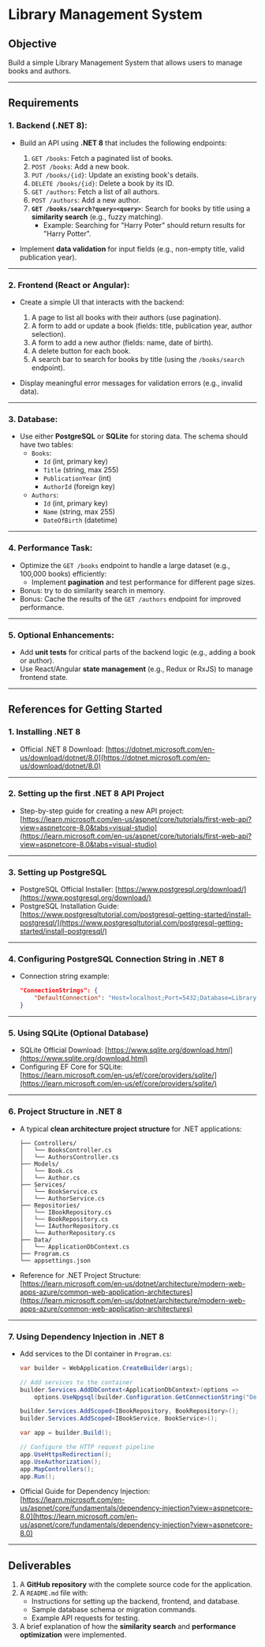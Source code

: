 # Library Management System

## Objective  
Build a simple Library Management System that allows users to manage books and authors.

---

## Requirements

### 1. **Backend (.NET 8)**:
- Build an API using **.NET 8** that includes the following endpoints:
  1. `GET /books`: Fetch a paginated list of books.
  2. `POST /books`: Add a new book.
  3. `PUT /books/{id}`: Update an existing book's details.
  4. `DELETE /books/{id}`: Delete a book by its ID.
  5. `GET /authors`: Fetch a list of all authors.
  6. `POST /authors`: Add a new author.
  7. **`GET /books/search?query=<query>`**: Search for books by title using a **similarity search** (e.g., fuzzy matching).
     - Example: Searching for "Harry Poter" should return results for "Harry Potter".

- Implement **data validation** for input fields (e.g., non-empty title, valid publication year).

---

### 2. **Frontend (React or Angular)**:
- Create a simple UI that interacts with the backend:
  1. A page to list all books with their authors (use pagination).
  2. A form to add or update a book (fields: title, publication year, author selection).
  3. A form to add a new author (fields: name, date of birth).
  4. A delete button for each book.
  5. A search bar to search for books by title (using the `/books/search` endpoint).
  
- Display meaningful error messages for validation errors (e.g., invalid data).

---

### 3. **Database**:
- Use either **PostgreSQL** or **SQLite** for storing data. The schema should have two tables:
  - `Books`:
    - `Id` (int, primary key)
    - `Title` (string, max 255)
    - `PublicationYear` (int)
    - `AuthorId` (foreign key)
  - `Authors`:
    - `Id` (int, primary key)
    - `Name` (string, max 255)
    - `DateOfBirth` (datetime)

---

### 4. **Performance Task**:
- Optimize the `GET /books` endpoint to handle a large dataset (e.g., 100,000 books) efficiently:
  - Implement **pagination** and test performance for different page sizes.
- Bonus: try to do similarity search in memory.
- Bonus: Cache the results of the `GET /authors` endpoint for improved performance.

---

### 5. **Optional Enhancements**:
- Add **unit tests** for critical parts of the backend logic (e.g., adding a book or author).
- Use React/Angular **state management** (e.g., Redux or RxJS) to manage frontend state.

---

## References for Getting Started

### 1. Installing .NET 8
- Official .NET 8 Download: [https://dotnet.microsoft.com/en-us/download/dotnet/8.0](https://dotnet.microsoft.com/en-us/download/dotnet/8.0)

---

### 2. Setting up the first .NET 8 API Project
- Step-by-step guide for creating a new API project:  
  [https://learn.microsoft.com/en-us/aspnet/core/tutorials/first-web-api?view=aspnetcore-8.0&tabs=visual-studio](https://learn.microsoft.com/en-us/aspnet/core/tutorials/first-web-api?view=aspnetcore-8.0&tabs=visual-studio)

---

### 3. Setting up PostgreSQL
- PostgreSQL Official Installer: [https://www.postgresql.org/download/](https://www.postgresql.org/download/)
- PostgreSQL Installation Guide:  
  [https://www.postgresqltutorial.com/postgresql-getting-started/install-postgresql/](https://www.postgresqltutorial.com/postgresql-getting-started/install-postgresql/)

---

### 4. Configuring PostgreSQL Connection String in .NET 8
- Connection string example:
  ```json
  "ConnectionStrings": {
      "DefaultConnection": "Host=localhost;Port=5432;Database=LibraryDB;Username=your_username;Password=your_password"
  }
  ```
---

### 5. Using SQLite (Optional Database)
- SQLite Official Download: [https://www.sqlite.org/download.html](https://www.sqlite.org/download.html)
- Configuring EF Core for SQLite:  
  [https://learn.microsoft.com/en-us/ef/core/providers/sqlite/](https://learn.microsoft.com/en-us/ef/core/providers/sqlite/)

---

### 6. Project Structure in .NET 8
- A typical **clean architecture project structure** for .NET applications:
  ```
  ├── Controllers/
  │   └── BooksController.cs
  │   └── AuthorsController.cs
  ├── Models/
  │   └── Book.cs
  │   └── Author.cs
  ├── Services/
  │   └── BookService.cs
  │   └── AuthorService.cs
  ├── Repositories/
  │   └── IBookRepository.cs
  │   └── BookRepository.cs
  │   └── IAuthorRepository.cs
  │   └── AuthorRepository.cs
  ├── Data/
  │   └── ApplicationDbContext.cs
  ├── Program.cs
  └── appsettings.json
  ```

- Reference for .NET Project Structure:  
  [https://learn.microsoft.com/en-us/dotnet/architecture/modern-web-apps-azure/common-web-application-architectures](https://learn.microsoft.com/en-us/dotnet/architecture/modern-web-apps-azure/common-web-application-architectures)

---

### 7. Using Dependency Injection in .NET 8
- Add services to the DI container in `Program.cs`:
  ```csharp
  var builder = WebApplication.CreateBuilder(args);

  // Add services to the container
  builder.Services.AddDbContext<ApplicationDbContext>(options =>
      options.UseNpgsql(builder.Configuration.GetConnectionString("DefaultConnection")));

  builder.Services.AddScoped<IBookRepository, BookRepository>();
  builder.Services.AddScoped<IBookService, BookService>();

  var app = builder.Build();

  // Configure the HTTP request pipeline
  app.UseHttpsRedirection();
  app.UseAuthorization();
  app.MapControllers();
  app.Run();
  ```
- Official Guide for Dependency Injection:  
  [https://learn.microsoft.com/en-us/aspnet/core/fundamentals/dependency-injection?view=aspnetcore-8.0](https://learn.microsoft.com/en-us/aspnet/core/fundamentals/dependency-injection?view=aspnetcore-8.0)

---

## Deliverables

1. A **GitHub repository** with the complete source code for the application.
2. A `README.md` file with:
   - Instructions for setting up the backend, frontend, and database.
   - Sample database schema or migration commands.
   - Example API requests for testing.
3. A brief explanation of how the **similarity search** and **performance optimization** were implemented.